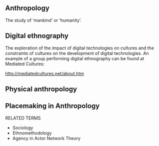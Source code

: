 ## Anthropology

The study of ‘mankind’ or ‘humanity’. 

## Digital ethnography

The exploration of the impact of digital technologies on cultures and the constraints of cultures on the development of digital technologies. An example of a group performing digital ethnography can be found at Mediated Cultures:  

http://mediatedcultures.net/about.htm

## Physical anthropology

## Placemaking in Anthropology

RELATED TERMS

* Sociology
* Ethnomethodology
* Agency in Actor Network Theory
